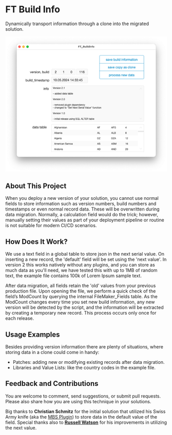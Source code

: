# FT Build Info
Dynamically transport information through a clone into the migrated solution.



<img src="./docs/assets/screenshot.png" alt="screenshot" style="zoom:80%;" />



## About This Project

When you deploy a new version of your solution, you cannot use normal fields to store information such as version numbers, build numbers and timestamps or even normal record data. These will be overwritten during data migration. Normally, a calculation field would do the trick; however, manually setting their values as part of your deployment pipeline or routine is not suitable for modern CI/CD scenarios.



## How Does It Work?

We use a text field in a global table to store json in the next serial value. On inserting a new record, the 'default' field will be set using the 'next value'. In version 2 this works natively without any plugins, and you can store as much data as you'll need, we have tested this with up to 1MB of random text, the example file contains 100k of Lorem Ipsum sample text.

After data migration, all fields retain the 'old' values from your previous production file. Upon opening the file, we perform a quick check of the field’s ModCount by querying the internal FileMaker_Fields table. As the ModCount changes every time you set new build information, any new version will be detected by the script, and the information will be extracted by creating a temporary new record. This process occurs only once for each release.



## Usage Examples

Besides providing version information there are plenty of situations, where storing data in a clone could come in handy:

- Patches: adding new or modifying existing records after data migration. 
- Libraries and Value Lists: like the country codes in the example file.



## Feedback and Contributions

You are welcome to comment, send suggestions, or submit pull requests. Please also share how you are using this technique in your solutions.

Big thanks to **Christian Schmitz** for the initial solution that utilized his Swiss Army knife (aka the [MBS Plugin](https://www.monkeybreadsoftware.com/filemaker/)) to store data in the default value of the field. Special thanks also to **[Russell Watson](https://www.fmworkmate.com/)** for his improvements in utilizing the next value. 

